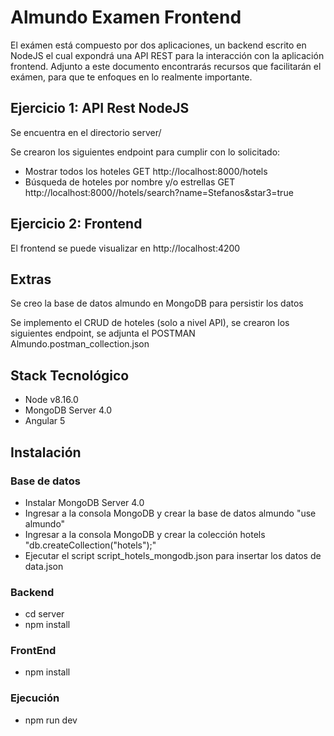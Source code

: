 # Almundo Examen Frontend
El exámen está compuesto por dos aplicaciones, un backend escrito en NodeJS el cual expondrá
una API REST para la interacción con la aplicación frontend.
Adjunto a este documento encontrarás recursos que facilitarán el exámen, para que te enfoques
en lo realmente importante.

## Ejercicio 1: API Rest NodeJS

Se encuentra en el directorio server/

Se crearon los siguientes endpoint para cumplir con lo solicitado:

- Mostrar todos los hoteles GET http://localhost:8000/hotels
- Búsqueda de hoteles por nombre y/o estrellas 
  GET http://localhost:8000//hotels/search?name=Stefanos&star3=true

## Ejercicio 2: Frontend

El frontend se puede visualizar en http://localhost:4200


## Extras

Se creo la base de datos almundo en MongoDB para persistir los datos

Se implemento el CRUD de hoteles (solo a nivel API), se crearon los siguientes endpoint, se adjunta el POSTMAN Almundo.postman_collection.json

## Stack Tecnológico
- Node v8.16.0
- MongoDB Server 4.0
- Angular 5

## Instalación

### Base de datos

- Instalar MongoDB Server 4.0
- Ingresar a la consola MongoDB y crear la base de datos almundo "use almundo"
- Ingresar a la consola MongoDB y crear la colección hotels "db.createCollection("hotels");"
- Ejecutar el script script_hotels_mongodb.json para insertar los datos de data.json

### Backend

- cd server
- npm install

### FrontEnd

- npm install

### Ejecución

- npm run dev





